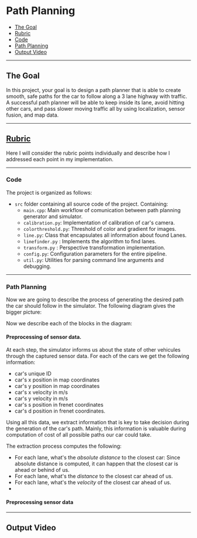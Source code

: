 # Path Planning

* [The Goal](#the-goal)
* [Rubric](#rubric)
* [Code](#code)
* [Path Planning](#pid-controller)
* [Output Video](#output-video)

---

## The Goal

In this project, your goal is to design a path planner that is able to create smooth, safe paths for the car to follow along a 3 lane highway with traffic. A successful path planner will be able to keep inside its lane, avoid hitting other cars, and pass slower moving traffic all by using localization, sensor fusion, and map data.

---

## [Rubric](https://review.udacity.com/#!/projects/318/rubric)
Here I will consider the rubric points individually and describe how I addressed each point in my implementation.

---

### Code

The project is organized as follows:
* `src` folder containing all source code of the project. Containing:
    - `main.cpp`: Main workflow of comunication between path planning generator and simulator.
    - `calibration.py`: Implementation of calibration of car's camera.
    - `colorthreshold.py`: Threshold of color and gradient for images.
    - `line.py`: Class that encapsulates all information about found Lanes.
    - `linefinder.py` : Implements the algorithm to find lanes.
    - `transform.py` : Perspective transformation implementation.
    - `config.py`: Configuration parameters for the entire pipeline.
    - `util.py`: Utilities for parsing command line arguments and debugging.


---

### Path Planning

Now we are going to describe the process of generating the desired path the car should follow in the simulator. The following diagram gives the bigger picture:


Now we describe each of the blocks in the diagram:

#### Preprocessing of sensor data.

At each step, the simulator informs us about the state of other vehicules through the captured sensor data. For each of the cars we get the following information: 

* car's unique ID
* car's x position in map coordinates
* car's y position in map coordinates
* car's x velocity in m/s
* car's y velocity in m/s
* car's s position in frenet coordinates
* car's d position in frenet coordinates. 

Using all this data, we extract information that is key to take decision during the generation of the car's path. Mainly, this information is valuable during computation of cost of all possible paths our car could take.

The extraction process computes the following:

* For each lane, what's the *absolute distance* to the closest car: Since absolute distance is computed, it can happen that the closest car is ahead or behind of us.
* For each lane, what's the *distance* to the closest car ahead of us.
* For each lane, what's the *velocity* of the closest car ahead of us.
* 

#### Preprocessing sensor data


---

## Output Video
